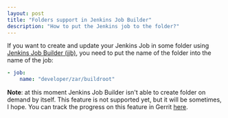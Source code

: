 ```yaml
---
layout: post
title: "Folders support in Jenkins Job Builder"
description: "How to put the Jenkins job to the folder?"
---
```


If you want to create and update your Jenkins Job in some folder
using [Jenkins Job Builder (jjb)][jjb], you need to put the name of the
folder into the name of the job:

```yaml
- job:
    name: "developer/zar/buildroot"
```

**Note**: at this moment Jenkins Job Builder isn't able to create
folder on demand by itself. This feature is not supported yet, but it
will be sometimes, I hope. You can track the progress on this feature
in Gerrit [here](https://review.openstack.org/#/c/134307/).

[jjb]: http://docs.openstack.org/infra/jenkins-job-builder/
